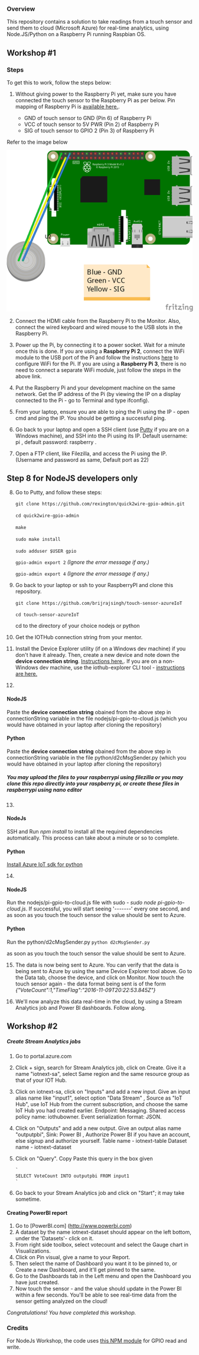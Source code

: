 ### Overview
This repository contains a solution to take readings from a touch sensor and send them to cloud (Microsoft Azure) for real-time analytics, using Node.JS/Python on a Raspberry Pi running Raspbian OS.

## Workshop #1

### Steps
To get this to work, follow the steps below:

1.  Without giving power to the Raspberry Pi yet, make sure you have connected the touch sensor to the Raspberry Pi as per below. Pin mapping of Raspberry Pi  is [available here.](https://developer.microsoft.com/en-us/windows/iot/docs/pinmappingsrpi).

    -   GND of touch sensor to GND (Pin 6) of Raspberry Pi
    -   VCC of touch sensor to 5V PWR (Pin 2) of Raspberry Pi
    -   SIG of touch sensor to GPIO 2 (Pin 3) of Raspberry Pi

Refer to the image below 

![Fritzing Diagram - Touch Sensor on RPI3](/images/Fritzing_bb.png)

2.  Connect the HDMI cable from the Raspberry Pi to the Monitor. Also, connect the wired keyboard and wired mouse to the USB slots in the Raspberry Pi.

3.  Power up the Pi, by connecting it to a power socket. Wait for a minute once this is done. If you are using a **Raspberry Pi 2**, connect the WiFi module to the USB port of the Pi and follow the instructions [here](https://www.hackster.io/achindra/setting-wireless-on-raspberry-pi-f3e78d) to configure WiFi for the Pi. If you are using a **Raspberry Pi 3**, there is no need to connect a separate WiFi module, just follow the steps in the above link. 

4.  Put the Raspberry Pi and your development machine on the same network. Get the IP address of the Pi (by viewing the IP on a display connected to the Pi - go to Terminal and type ifconfig).

5.  From your laptop, ensure you are able to ping the Pi using the IP - open cmd and ping the IP. You should be getting a successful ping.
  
6.  Go back to your laptop and open a SSH client (use [Putty](http://www.chiark.greenend.org.uk/~sgtatham/putty/download.html) if you are on a Windows machine), and SSH into the Pi using its IP. Default username: pi , default password: raspberry .

7.  Open a FTP client, like Filezilla, and access the Pi using the IP. (Username and password as same, Default port as 22)

## Step 8 for NodeJS developers only
8.  Go to Putty, and follow these steps:

    ```
    git clone https://github.com/rexington/quick2wire-gpio-admin.git

    cd quick2wire-gpio-admin

    make

    sudo make install

    sudo adduser $USER gpio
    ```

    `gpio-admin export 2`
    *(Ignore the error message if any.)*
 
     `gpio-admin export 4`
    *(Ignore the error message if any.)*



9.  Go back to your laptop or ssh to your RaspberryPI and clone this repository.
    
    `git clone https://github.com/brijrajsingh/touch-sensor-azureIoT`

    `cd touch-sensor-azureIoT `

    cd to the directory of your choice nodejs or python   

10. Get the IOTHub connection string from your mentor.

11.  Install the Device Explorer utility (if on a Windows dev machine) if you don't have it already. Then, create a new device and note down the **device connection string**. [Instructions here.](https://github.com/Azure/azure-iot-sdk-csharp/tree/master/tools/DeviceExplorer). If you are on a non-Windows dev machine, use the iothub-explorer CLI tool - [instructions are here.](https://github.com/Azure/iothub-explorer)

12.  
#### NodeJS
Paste the **device connection string** obained from the above step in connectionString variable in the file nodejs/pi-gpio-to-cloud.js (which you would have obtained in your laptop after cloning the repository)

#### Python
Paste the **device connection string** obained from the above step in connectionString variable in the file python/d2cMsgSender.py (which you would have obtained in your laptop after cloning the repository)

##### You may upload the files to your raspberrypi using filezilla or you may clone this repo directly into your raspberry pi, or create these files in raspberrypi using nano editor

13.
#### NodeJs 
 SSH and Run *npm install* to install all the required dependencies automatically. This process can take about a minute or so to complete.

#### Python
[Install Azure IoT sdk for python](https://docs.microsoft.com/en-us/azure/python-how-to-install) 

14.
#### NodeJS  
Run the nodejs/pi-gpio-to-cloud.js file with sudo - *sudo node pi-gpio-to-cloud.js*. If successful, you will start seeing '-------' every one second, and as soon as you touch the touch sensor the value should be sent to Azure.

#### Python
Run the python/d2cMsgSender.py
`python d2cMsgSender.py`

as soon as you touch the touch sensor the value should be sent to Azure.

15.  The data is now being sent to Azure. You can verify that the data is being sent to Azure by using the same Device Explorer tool above. Go to the Data tab, choose the device, and click on Monitor. Now touch the touch sensor again - the data format being sent is of the form *{"VoteCount":1,"TimeFlag":"2016-11-09T20:22:53.845Z"}*

18.  We'll now analyze this data real-time in the cloud, by using a Stream Analytics job and Power BI dashboards. Follow along.


## Workshop #2

##### Create Stream Analytics jobs
1. Go to portal.azure.com
2. Click + sign, search for Stream Analytics job, click on Create. Give it a name "iotnext-sa", select Same region and the same resource group as that of your IOT Hub.
3. Click on iotnext-sa, click on "Inputs" and add a new input. Give an input alias name like "input1", select option "Data Stream" , Source as "IoT Hub", use IoT Hub from the current subscription, and choose the same IoT Hub you had created earlier. Endpoint: Messaging. Shared access policy name: iothubowner. Event serialization format: JSON.

4. Click on "Outputs" and add a new output. Give an output alias name "outputpbi", Sink: Power BI , Authorize Power BI if you have an account, else signup and authorize yourself. 
        Table name - iotnext-table
        Dataset name - iotnext-dataset
5. Click on "Query". Copy Paste this query in the box given

       `
       SELECT VoteCount INTO outputpbi FROM input1 
       `
        
6. Go back to your Stream Analytics job and click on "Start"; it may take sometime.
                     
#### Creating PowerBI report

1. Go to [PowerBI.com] (http://www.powerbi.com)
2. A dataset by the name iotnext-dataset should appear on the left bottom, under the 'Datasets'- click on it.
3. From right side toolbox, select votecount and select the Gauge chart in Visualizations.
4. Click on Pin visual, give a name to your Report.
5. Then select the name of Dashboard you want it to be pinned to, or Create a new Dashboard, and it'll get pinned to the same.
6. Go to the Dashboards tab in the Left menu and open the Dashboard you have just created.
7. Now touch the sensor - and the value should update in the Power BI within a few seconds. You'll be able to see real-time data from the sensor getting analyzed on the cloud!

*Congratulations! You have completed this workshop.*       

### Credits

For NodeJs Workshop, the code uses [this NPM module](https://github.com/rakeshpai/pi-gpio) for GPIO read and write.
